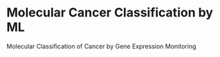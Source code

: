 # Molecular Cancer Classification by ML
 Molecular Classification of Cancer by Gene Expression Monitoring
